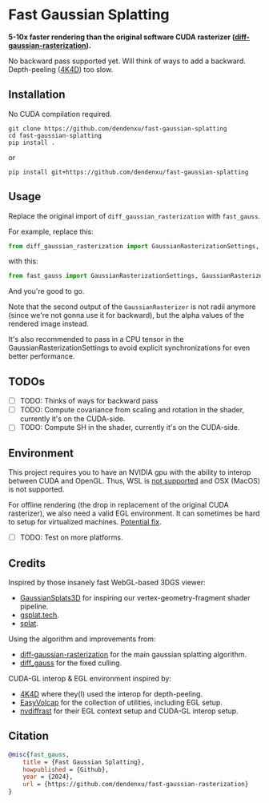 # Fast Gaussian Splatting

**5-10x faster rendering than the original software CUDA rasterizer ([diff-gaussian-rasterization](https://github.com/graphdeco-inria/diff-gaussian-rasterization)).**

No backward pass supported yet. 
Will think of ways to add a backward. 
Depth-peeling ([4K4D](https://zju3dv.github.io/4k4d)) too slow.

## Installation

No CUDA compilation required.

```shell
git clone https://github.com/dendenxu/fast-gaussian-splatting
cd fast-gaussian-splatting
pip install .
```

or

```shell
pip install git+https://github.com/dendenxu/fast-gaussian-splatting
```

## Usage

Replace the original import of `diff_gaussian_rasterization` with `fast_gauss`.

For example, replace this:

```python
from diff_gaussian_rasterization import GaussianRasterizationSettings, GaussianRasterizer
```

with this:

```python
from fast_gauss import GaussianRasterizationSettings, GaussianRasterizer
```

And you're good to go.

Note that the second output of the `GaussianRasterizer` is not radii anymore (since we're not gonna use it for backward), but the alpha values of the rendered image instead.

It's also recommended to pass in a CPU tensor in the GaussianRasterizationSettings to avoid explicit synchronizations for even better performance.

## TODOs

- [ ] TODO: Thinks of ways for backward pass
- [ ] TODO: Compute covariance from scaling and rotation in the shader, currently it's on the CUDA-side.
- [ ] TODO: Compute SH in the shader, currently it's on the CUDA-side.

## Environment

This project requires you to have an NVIDIA gpu with the ability to interop between CUDA and OpenGL.
Thus, WSL is [not supported](https://docs.nvidia.com/cuda/wsl-user-guide/index.html#features-not-yet-supported) and OSX (MacOS) is not supported.

For offline rendering (the drop in replacement of the original CUDA rasterizer), we also need a valid EGL environment.
It can sometimes be hard to setup for virtualized machines. [Potential fix](https://github.com/zju3dv/4K4D/issues/27#issuecomment-2026747401).

- [ ] TODO: Test on more platforms.

## Credits

Inspired by those insanely fast WebGL-based 3DGS viewer:

- [GaussianSplats3D](https://github.com/mkkellogg/GaussianSplats3D) for inspiring our vertex-geometry-fragment shader pipeline.
- [gsplat.tech](https://gsplat.tech/).
- [splat](https://github.com/antimatter15/splat).

Using the algorithm and improvements from:

- [diff-gaussian-rasterization](https://github.com/graphdeco-inria/diff-gaussian-rasterization) for the main gaussian splatting algorithm.
- [diff_gauss](https://github.com/dendenxu/diff-gaussian-rasterization) for the fixed culling.

CUDA-GL interop & EGL environment inspired by:

- [4K4D](https://zju3dv.github.io/4k4d) where they(I) used the interop for depth-peeling.
- [EasyVolcap](https://github.com/zju3dv/EasyVolcap) for the collection of utilities, including EGL setup.
- [nvdiffrast](https://nvlabs.github.io/nvdiffrast) for their EGL context setup and CUDA-GL interop setup.

## Citation

```bibtex
@misc{fast_gauss,  
    title = {Fast Gaussian Splatting},
    howpublished = {Github},  
    year = {2024},
    url = {https://github.com/dendenxu/fast-gaussian-rasterization}
}
```